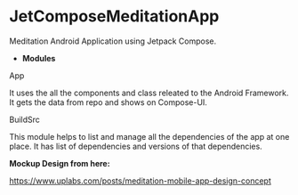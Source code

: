 # JetComposeMeditationApp
Meditation Android Application using Jetpack Compose.

- <b>Modules</b>

App

It uses the all the components and class releated to the Android Framework. It gets the data from repo and shows on Compose-UI.

BuildSrc

This module helps to list and manage all the dependencies of the app at one place. It has list of dependencies and versions of that dependencies.

<b>Mockup Design from here:</b>

https://www.uplabs.com/posts/meditation-mobile-app-design-concept
